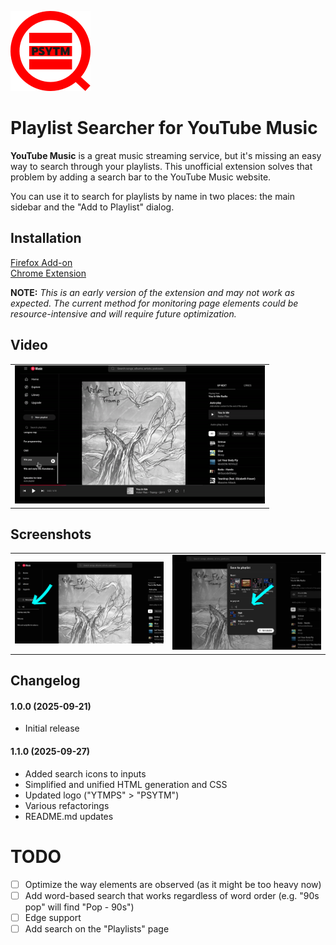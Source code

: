 <p>
  <img src="src/img/logo128x128.png" alt="Playlist Searcher for YouTube Music" width="128"/>
</p>

# Playlist Searcher for YouTube Music

**YouTube Music** is a great music streaming service, but it's missing an easy way to search through your playlists. This unofficial extension solves that problem by adding a search bar to the YouTube Music website.

You can use it to search for playlists by name in two places: the main sidebar and the "Add to Playlist" dialog.

## Installation

[Firefox Add-on](https://addons.mozilla.org/en-US/firefox/addon/playlist-searcher-for-yt-music/)  
[Chrome Extension](https://chromewebstore.google.com/detail/playlist-searcher-for-you/hjjeeipclnojcnapbmpkokmhejhklflk)

**NOTE:** _This is an early version of the extension and may not work as expected. The current method for monitoring page elements could be resource-intensive and will require future optimization._

## Video

<table>
  <tr>
    <td><img src="media/showcase.gif" alt="Sidebar search demo" width="400"/></td>
  </tr>
</table>

## Screenshots
<table>
  <tr>
    <td><img src="media/screenshot_sidebar.png" alt="Search in sidebar" width="400"/></td>
    <td><img src="media/screenshot_add_to_playlist.png" alt="Search in dialog" width="400"/></td>

  </tr>
</table>

## Changelog

#### 1.0.0 (2025-09-21)

- Initial release

#### 1.1.0 (2025-09-27)

- Added search icons to inputs
- Simplified and unified HTML generation and CSS
- Updated logo ("YTMPS" > "PSYTM")
- Various refactorings
- README.md updates

# TODO

- [ ] Optimize the way elements are observed (as it might be too heavy now)
- [ ] Add word-based search that works regardless of word order (e.g. "90s pop" will find "Pop - 90s")
- [ ] Edge support
- [ ] Add search on the "Playlists" page